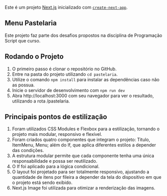 Este é um projeto [Next.js](https://nextjs.org) inicializado com [`create-next-app`](https://nextjs.org/docs/app/api-reference/cli/create-next-app).

## Menu Pastelaria

Este projeto faz parte dos desafios propostos na disciplina de Programação Script que curso.

## Rodando o Projeto

1. O primeiro passo é clonar o repositório no GitHub.
2. Entre na pasta do projeto utilizando ```cd pastelaria```.
3. Utilize o comando ```npm install``` para instalar as dependências caso não as possua.
4. Inicie o servidor de desenvolvimento com ```npm run dev```
5. Abra http://localhost:3000 com seu navegador para ver o resultado, utilizando a rota /pastelaria.


## Principais pontos de estilização

1. Foram utilizados CSS Modules e Flexbox para a estilização, tornando o projeto mais modular, responsivo e flexível.
2. Foram criados quatro componentes que integram o projeto: Titulo, ItemMenu, Menu; além do If, que aplica diferentes estilos a depender das condições.
3. A estrutura modular permite que cada componente tenha uma única responsabilidade e possa ser reutilizado.
4. O If foi aplicado para a lógica condicional.
5. O layout foi projetado para ser totalmente responsivo, ajustando a quantidade de itens por fileira a depender da tela do dispositivo em que o projeto está sendo exibido.
6. Next.js Image foi utilizada para otimizar a renderização das imagens.
